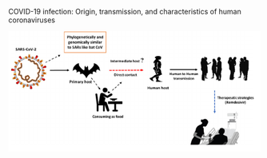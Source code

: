 COVID-19 infection: Origin, transmission, and characteristics of human
coronaviruses

![]( /uploads/covtran.png)